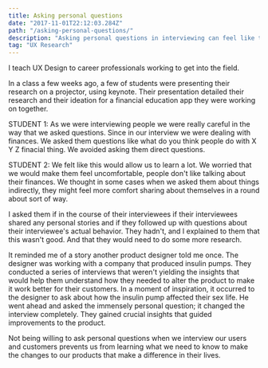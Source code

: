 ```yaml
---
title: Asking personal questions
date: "2017-11-01T22:12:03.284Z"
path: "/asking-personal-questions/"
description: "Asking personal questions in interviewing can feel like the wrong choice. It really isn't!"
tag: "UX Research"
---
```

<!-- (http://en.wikipedia.org/wiki/Salted_duck_egg). -->
<!-- ![Chinese Salty Egg](./salty_egg.jpg) -->

I teach UX Design to career professionals working to get into the field.

In a class a few weeks ago, a few of students were presenting their research on a projector, using keynote. Their presentation detailed their research and their ideation for a financial education app they were working on together.

STUDENT 1: As we were interviewing people we were really careful in the way that we asked questions. Since in our interview we were dealing with finances. We asked them questions like what do you think people do with X Y Z finacial thing.  We avoided asking them direct questions.

STUDENT 2: We felt like this would allow us to learn a lot. We worried that we would make them feel uncomfortable, people don't like talking about their finances. We thought in some cases when we asked them about things indirectly, they might feel more comfort sharing about themselves in a round about sort of way.

I asked them if in the course of their interviewees if their interviewees shared any personal stories and if they followed up with questions about their interviewee's actual behavior. They hadn't, and I explained to them that this wasn't good. And that they would need to do some more research.

It reminded me of a story another product designer told me once. The designer was working with a company that produced insulin pumps. They conducted a series of interviews that weren't yielding the insights that would help them understand how they needed to alter the product to make it work better for their customers. In a moment of inspiration, it occurred to the designer to ask about how the insulin pump affected their sex life. He went ahead and asked the immensely personal question; it changed the interview completely. They gained crucial insights that guided improvements to the product.

Not being willing to ask personal questions when we interview our users and customers prevents us from learning what we need to know to make the changes to our products that make a difference in their lives.